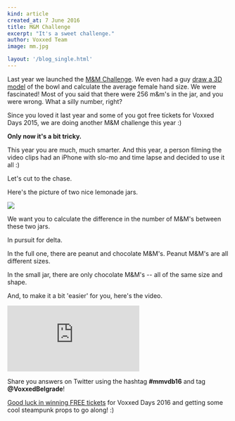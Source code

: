 ```yaml
---
kind: article
created_at: 7 June 2016
title: M&M Challenge
excerpt: "It's a sweet challenge."
author: Voxxed Team
image: mm.jpg

layout: '/blog_single.html'
---
```



Last year we launched the [M&M Challenge](https://voxxeddays.com/belgrade15/2015/05/24/mm-challenge/).
We even had a guy [draw a 3D model](https://twitter.com/svlada/status/602889450167902209) of the bowl and calculate the average female hand size. We were fascinated! Most of you said that there were 256 m&m's in the jar, and you were wrong. What a silly number, right?

Since you loved it last year and some of you got free tickets for Voxxed Days 2015, we are doing another M&M challenge this year :)

**Only now it's a bit tricky.**

This year you are much, much smarter. And this year, a person filming the video clips had an iPhone with slo-mo and time lapse and decided to use it all :)

Let's cut to the chase.

Here's the picture of two nice lemonade jars.

![](../mm.jpg)

We want you to calculate the difference in the number of M&M's between these two jars.

In pursuit for delta.

In the full one, there are peanut and chocolate M&M's. Peanut M&M's are all different sizes.

In the small jar, there are only chocolate M&M's -- all of the same size and shape.

And, to make it a bit 'easier' for you, here's the video.

<div class="responsive-video"><iframe class="video" src="https://www.youtube.com/embed/-wL7aQGcMo4" frameborder="0" allowfullscreen></iframe></div>

Share you answers on Twitter using the hashtag **#mmvdb16** and tag **@VoxxedBelgrade**!

[Good luck in winning FREE tickets](http://bit.ly/tickets-mm) for Voxxed Days 2016 and getting some cool steampunk props to go along! :)
